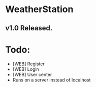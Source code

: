 # WeatherStation
 
## v1.0 Released.

# Todo:
- [WEB] Register
- [WEB] Login
- [WEB] User center
- Runs on a server instead of localhost